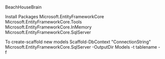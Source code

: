 BeachHouseBrain

Install Packages 
Microsoft.EntityFrameworkCore
Microsoft.EntityFrameworkCore.Tools
Microsoft.EntityFrameworkCore.InMemory
Microsoft.EntityFrameworkCore.SqlServer

To create-scaffold new models
Scaffold-DbContext "ConnectionString" Microsoft.EntityFrameworkCore.SqlServer -OutputDir Models -t tablename -f
